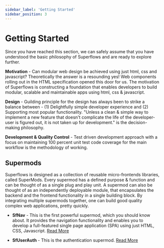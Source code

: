 ```yaml
---
sidebar_label: 'Getting Started'
sidebar_position: 3
---
```


# Getting Started

Since you have reached this section, we can safely assume that you have understood the basic philosophy of Superflows and are ready to explore further. 

**Motivation** - Can modular web design be achieved using just html, css and javascript? Theoretically the answer is a resounding yes! Web components rolling out in the HTML specification opened this door for us. The motivation of Superflows is constructing a foundation that enables developers to build modular, scalable and maintainable apps using html, css & javascript.

**Design** - Guilding principle for the design has always been to strike a balance between - (1) Delightfully simple developer experience and (2) Supporting most popular functionality. "Unless a clean & simple way to implement a new feature that doesn't complicate the life of the developer-user is figured out, it is not taken up for development." is the decision-making philosophy.

**Development & Quality Control** - Test driven development approach with a focus on maintaining 100 percent unit test code coverage for the main workflow is the methodology of working.

## Supermods

Superflows is designed as a collection of reusable micro-frontends libraries, called SuperMods. Every supermod has a defined purpose & function and can be thought of as a single plug and play unit. A supermod can also be thought of as an independently deployable module, that encapsulates the backend and the frontend functionality in a single building block. By integrating multiple supermods together, one can build good quality complex web applications, pretty quickly.

- **SfNav** - This is the first powerful supermod, which you should know about. It provides the navigation functionality and enables you to develop a full-featured single page application (SPA) using just HTML, CSS, Javascript. [Read More](https://superflows.dev/docs/navigation)

- **SfUserAuth** - This is the authentication supermod. [Read More](https://superflows.dev/docs/authentication)

